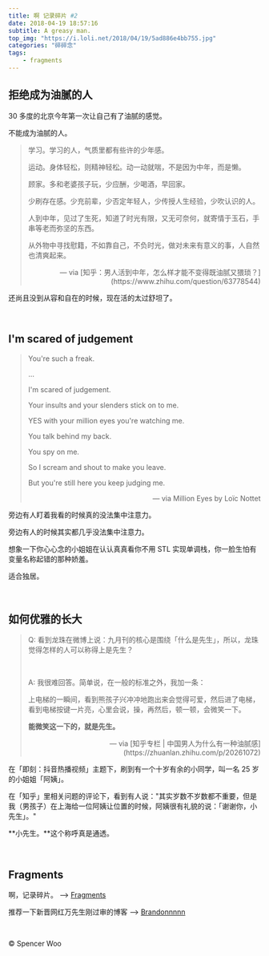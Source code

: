 ```yaml
---
title: 啊 记录碎片 #2
date: 2018-04-19 18:57:16
subtitle: A greasy man.
top_img: "https://i.loli.net/2018/04/19/5ad886e4bb755.jpg"
categories: "碎碎念"
tags:
	- fragments
---
```


## 拒绝成为油腻的人

30 多度的北京今年第一次让自己有了油腻的感觉。

不能成为油腻的人。

> 学习。学习的人，气质里都有些许的少年感。
>
> 运动。身体轻松，则精神轻松。动一动就喘，不是因为中年，而是懒。
>
> 顾家。多和老婆孩子玩，少应酬，少喝酒，早回家。
>
> 少刷存在感。少充前辈，少否定年轻人，少传授人生经验，少吹认识的人。
>
> 人到中年，见过了生死，知道了时光有限，又无可奈何，就寄情于玉石，手串等老而弥坚的东西。
>
> 从外物中寻找慰籍，不如靠自己，不负时光，做对未来有意义的事，人自然也清爽起来。
> <br>
> <div align="right">— via [知乎：男人活到中年，怎么样才能不变得既油腻又猥琐？](https://www.zhihu.com/question/63778544)</div>

还尚且没到从容和自在的时候，现在活的太过舒坦了。

<br>

## I'm scared of judgement

> You're such a freak.
>
> ...
>
> I'm scared of judgement.
>
> Your insults and your slenders stick on to me.
>
> YES with your million eyes you're watching me.
>
> You talk behind my back.
>
> You spy on me.
>
> So I scream and shout to make you leave.
>
> But you're still here you keep judging me.
>
> <div align="right">— via Million Eyes by Loïc Nottet</div>

旁边有人盯着我看的时候真的没法集中注意力。

旁边有人的时候其实都几乎没法集中注意力。

想象一下你心心念的小姐姐在认认真真看你不用 STL 实现单调栈，你一脸生怕有变量名称起错的那种娇羞。

适合独居。

<br>

## 如何优雅的长大

>Q: 看到龙珠在微博上说：九月刊的核心是围绕「什么是先生」，所以，龙珠觉得怎样的人可以称得上是先生？
>
><br>
>
>A: 我很难回答。简单说，在一般的标准之外，我加一条：
>
>上电梯的一瞬间，看到熊孩子兴冲冲地跑出来会觉得可爱，然后进了电梯，看到电梯按键一片亮，心里会说，操，再然后，顿一顿，会微笑一下。
>
>**能微笑这一下的，就是先生。**
>
><div align="right">— via [知乎专栏 | 中国男人为什么有一种油腻感](https://zhuanlan.zhihu.com/p/20261072)</div>

在「即刻：抖音热播视频」主题下，刷到有一个十岁有余的小同学，叫一名 25 岁的小姐姐「阿姨」。

在「知乎」里相关问题的评论下，看到有人说："其实岁数不岁数都不重要，但是我（男孩子）在上海给一位阿姨让位置的时候，阿姨很有礼貌的说：「谢谢你，小先生」。"

**小先生。**这个称呼真是通透。

<br>

## Fragments

啊，记录碎片。 —> [Fragments](https://spencerwoo.com/tags/#fragments)

推荐一下新晋网红万先生刚过审的博客 —> [Brandonnnnn](https://www.trafalga.cn/)

<br>

© Spencer Woo
